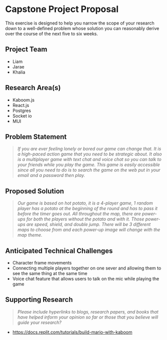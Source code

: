 # Capstone Project Proposal

This exercise is designed to help you narrow the scope of your research down to a well-defined problem whose solution you can reasonably derive over the course of the next five to six weeks. 


## Project Team
* Liam
* Jarae
* Khalia
  
## Research Area(s)
* Kaboom.js
* React.js
* Postgres
* Socket io 
* MUI

## Problem Statement
>_If you are ever feeling lonely or bored our game can change that. It is a high-paced action game that you need to be strategic about.  It also is a multiplayer game with text chat and voice chat so you can talk to your friends while you play the game. This game is easily accessible since all you need to do is to search the game on the web put in your email and a password then play._

## Proposed Solution
> _Our game is based on hot potato, it is a 4-player game, 1 random player has a potato at the beginning of the round and has to pass it before the timer goes out. All throughout the map, there are power-ups for both the players without the potato and with it. Those power-ups are speed, shield, and double jump. There will be 3 different maps to choose from and each power-up image will change with the map theme._

## Anticipated Technical Challenges
* Character frame movements
* Connecting multiple players together on one sever and allowing them to see the same thing at the same time 
* Voice chat feature that allows users to talk on the mic while playing the game


## Supporting Research
> _Please include hyperlinks to blogs, research papers, and books that have helped inform your opinion so far or those that you believe will guide your research?_
* https://docs.replit.com/tutorials/build-mario-with-kaboom



